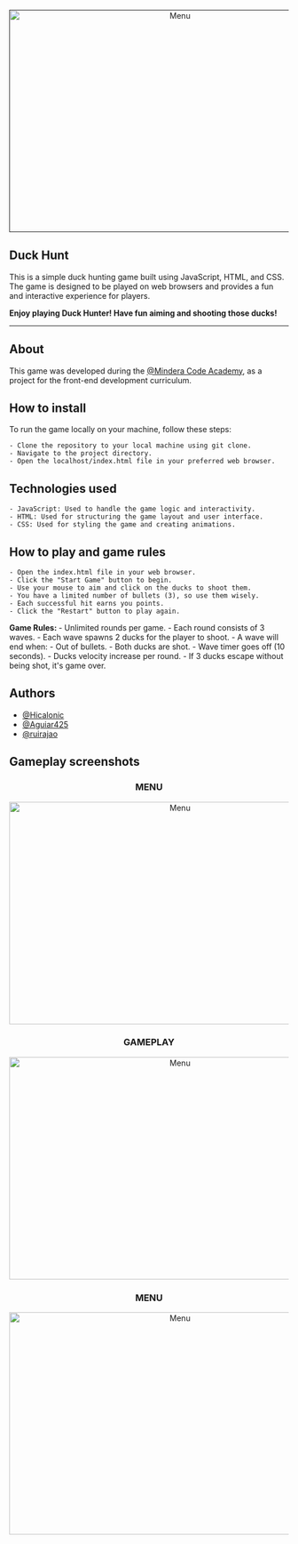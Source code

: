 <p align="center">
  <a href="" rel="noopener">
 <img width=600px height=400px src="https://i.ibb.co/L6tVSKJ/menu.png" alt="Menu"></a>
</p>

<h2 align="">Duck Hunt</h2>
This is a simple duck hunting game built using JavaScript, HTML, and CSS. The game is designed to be played on web browsers and provides a fun and interactive experience for players.
<b><p>Enjoy playing Duck Hunter! Have fun aiming and shooting those ducks! </p></b>


---


## About <a name = "about"></a>

This game was developed during the [@Mindera Code Academy](https://minderacodeacademy.com/), as a project for the front-end development curriculum.

## How to install<a name = "install"></a>

To run the game locally on your machine, follow these steps:

    - Clone the repository to your local machine using git clone.
    - Navigate to the project directory.
    - Open the localhost/index.html file in your preferred web browser.

## Technologies used<a name = "technologies"></a>
    - JavaScript: Used to handle the game logic and interactivity.
    - HTML: Used for structuring the game layout and user interface.
    - CSS: Used for styling the game and creating animations.

## How to play and game rules <a name = "how to play"></a>
    - Open the index.html file in your web browser.
    - Click the "Start Game" button to begin.
    - Use your mouse to aim and click on the ducks to shoot them.
    - You have a limited number of bullets (3), so use them wisely.
    - Each successful hit earns you points.
    - Click the "Restart" button to play again.

<b> Game Rules: </b>
    - Unlimited rounds per game.
    - Each round consists of 3 waves.
    - Each wave spawns 2 ducks for the player to shoot.
    - A wave will end when:
        - Out of bullets.
        - Both ducks are shot.
        - Wave timer goes off (10 seconds).
    - Ducks velocity increase per round.
    - If 3 ducks escape without being shot, it's game over.

## Authors <a name = "authors"></a>
- [@Hicalonic](https://github.com/Hicalonic)
- [@Aguiar425](https://github.com/Aguiar425)
- [@ruirajao](https://github.com/ruirajao)

## Gameplay screenshots


<div align="center">
<h3>MENU</h3>
 <img width=600px height=400px src="https://i.ibb.co/L6tVSKJ/menu.png" alt="Menu"></a>
</div>

<div align="center">
<h3>GAMEPLAY</h3>
 <img width=600px height=400px src="https://i.ibb.co/D4fsf4Y/Gameplay.png" alt="Menu"></a>
</div>


<div align="center">
<h3>MENU</h3>
 <img width=600px height=400px src="https://i.ibb.co/GdvLG2w/Gameover.png" alt="Menu"></a>
</div>


